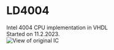 # LD4004
 Intel 4004 CPU implementation in VHDL \
 Started on 11.2.2023. \
 ![View of original IC](https://images.fineartamerica.com/images/artworkimages/mediumlarge/1/intel-4004-cpu-silicon-wafer-composite-integrated-circuit-mask-diagram-kathy-anselmo.jpg)
 
